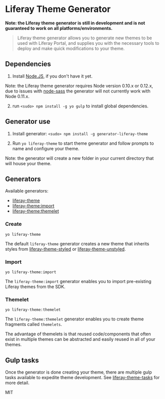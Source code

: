 # Liferay Theme Generator

**Note: the Liferay theme generator is still in development and is not guaranteed to work on all platforms/environments.**

> Liferay theme generator allows you to generate new themes to be used with Liferay Portal, and supplies you with the necessary tools to deploy and make quick modifications to your theme.

## Dependencies

1. Install [Node.JS](http://nodejs.org/), if you don't have it yet.

Note: the Liferay theme generator requires Node version 0.10.x or 0.12.x, due to issues with [node-sass](https://www.npmjs.com/package/node-sass) the generator will not currently work with Node 0.11.x.

2. run `<sudo> npm install -g yo gulp` to install global dependencies.

## Generator use

1. Install generator: `<sudo> npm install -g generator-liferay-theme`

2. Run `yo liferay-theme` to start theme generator and follow prompts to name and configure your theme.

Note: the generator will create a new folder in your current directory that will house your theme.

## Generators

Available generators:

* [liferay-theme](#create)
* [liferay-theme:import](#import)
* [liferay-theme:themelet](#themelet)

### Create

```
yo liferay-theme
```

The default `liferay-theme` generator creates a new theme that inherits styles from [liferay-theme-styled](https://www.npmjs.com/package/liferay-theme-styled) or [liferay-theme-unstyled](https://www.npmjs.com/package/liferay-theme-unstyled).


### Import

```
yo liferay-theme:import
```

The `liferay-theme:import` generator enables you to import pre-existing Liferay themes from the SDK.

### Themelet

```
yo liferay-theme:themelet
```

The `liferay-theme:themelet` generator enables you to create theme fragments called `themelets`.

The advantage of themelets is that reused code/components that often exist in multiple themes can be abstracted and easily reused in all of your themes.


## Gulp tasks

Once the generator is done creating your theme, there are multiple gulp tasks available to expedite theme development. See [liferay-theme-tasks](https://github.com/Robert-Frampton/liferay-theme-tasks) for more detail.

MIT
